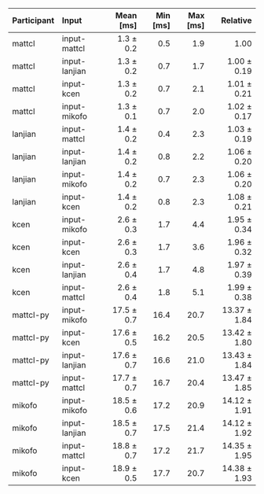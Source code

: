 | Participant | Input | Mean [ms] | Min [ms] | Max [ms] | Relative |
|:---|:---|---:|---:|---:|---:|
| mattcl | input-mattcl | 1.3 ± 0.2 | 0.5 | 1.9 | 1.00 |
| mattcl | input-lanjian | 1.3 ± 0.2 | 0.7 | 1.7 | 1.00 ± 0.19 |
| mattcl | input-kcen | 1.3 ± 0.2 | 0.7 | 2.1 | 1.01 ± 0.21 |
| mattcl | input-mikofo | 1.3 ± 0.1 | 0.7 | 2.0 | 1.02 ± 0.17 |
| lanjian | input-mattcl | 1.4 ± 0.2 | 0.4 | 2.3 | 1.03 ± 0.19 |
| lanjian | input-lanjian | 1.4 ± 0.2 | 0.8 | 2.2 | 1.06 ± 0.20 |
| lanjian | input-mikofo | 1.4 ± 0.2 | 0.7 | 2.3 | 1.06 ± 0.20 |
| lanjian | input-kcen | 1.4 ± 0.2 | 0.8 | 2.3 | 1.08 ± 0.21 |
| kcen | input-mikofo | 2.6 ± 0.3 | 1.7 | 4.4 | 1.95 ± 0.34 |
| kcen | input-kcen | 2.6 ± 0.3 | 1.7 | 3.6 | 1.96 ± 0.32 |
| kcen | input-lanjian | 2.6 ± 0.4 | 1.7 | 4.8 | 1.97 ± 0.39 |
| kcen | input-mattcl | 2.6 ± 0.4 | 1.8 | 5.1 | 1.99 ± 0.38 |
| mattcl-py | input-mikofo | 17.5 ± 0.7 | 16.4 | 20.7 | 13.37 ± 1.84 |
| mattcl-py | input-kcen | 17.6 ± 0.5 | 16.2 | 20.5 | 13.42 ± 1.80 |
| mattcl-py | input-lanjian | 17.6 ± 0.7 | 16.6 | 21.0 | 13.43 ± 1.84 |
| mattcl-py | input-mattcl | 17.7 ± 0.7 | 16.7 | 20.4 | 13.47 ± 1.85 |
| mikofo | input-mikofo | 18.5 ± 0.6 | 17.2 | 20.9 | 14.12 ± 1.91 |
| mikofo | input-lanjian | 18.5 ± 0.7 | 17.5 | 21.4 | 14.12 ± 1.92 |
| mikofo | input-mattcl | 18.8 ± 0.7 | 17.2 | 21.7 | 14.35 ± 1.95 |
| mikofo | input-kcen | 18.9 ± 0.5 | 17.7 | 20.7 | 14.38 ± 1.93 |
